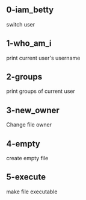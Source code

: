## 0-iam_betty
switch user
## 1-who_am_i
print current user's username
## 2-groups
print groups of current user
## 3-new_owner
Change file owner
## 4-empty
create empty file
## 5-execute
make file executable
